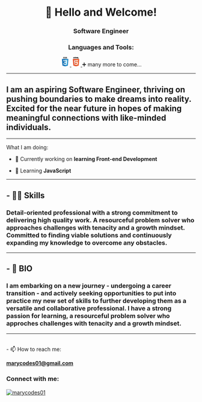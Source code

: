 
# <h1 align="center">👋 Hello and Welcome!</h1>
<h3 align="center">Software Engineer</h3>

<h3 align="center">Languages and Tools:</h3>
<p align="center"> <a href="https://www.w3schools.com/css/" target="_blank" rel="noreferrer"> <img src="https://raw.githubusercontent.com/devicons/devicon/master/icons/css3/css3-original-wordmark.svg" alt="css3" width="25" height="25"/> </a> <a href="https://www.w3.org/html/" target="_blank" rel="noreferrer"> <img src="https://raw.githubusercontent.com/devicons/devicon/master/icons/html5/html5-original-wordmark.svg" alt="html5" width="25" height="25"/> </a>➕ many more to come... </p>

____________________________________________________________________________________________________________________________________________________________________________________________________________________

## I am an aspiring Software Engineer, thriving on pushing boundaries to make dreams into reality. Excited for the near future in hopes of making meaningful connections with like-minded individuals.

____________________________________________________________________________________________________________________________________________________________________________________________________________________
What I am doing:

- 🔭 Currently working on **learning Front-end Development**

- 🌱 Learning **JavaScript**

___________________________________________________________________________________________________________________________________________________________________________________________________________________

## - 👨‍💻 Skills
### Detail-oriented professional with a strong commitment to delivering high quality work. A resourceful problem solver who approaches challenges with tenacity and a growth mindset. Committed to finding viable solutions and continuously expanding my knowledge to overcome any obstacles.

--------------------------------------------------------------------------------------------------------------------------------------------------------------------------------------------------------------------

## - 💬 BIO <br>
### I am embarking on a new journey - undergoing a career transition - and actively seeking opportunities to put into practice my new set of skills to further developing them as a versatile and collaborative professional. I have a strong passion for learning, a resourceful problem solver who approches challenges with tenacity and a growth mindset.
____________________________________________________________________________________________________________________________________________________________________________________________________________________
<br>
- 📫 How to reach me:

**marycodes01@gmail.com**

<h3 align="left">Connect with me:</h3>
<p align="left">
<a href="https://linkedin.com/in/marycodes01" target="blank"><img align="center" src="https://raw.githubusercontent.com/rahuldkjain/github-profile-readme-generator/master/src/images/icons/Social/linked-in-alt.svg" alt="marycodes01" height="30" width="40" /></a>
</p>


